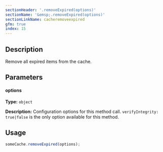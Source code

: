 ```yaml
---
sectionHeader: '.removeExpired(options)'
sectionName: '&emsp;.removeExpired(options)'
sectionLinkName: cacheremoveexpired
gfm: true
index: 15
---
```

## Description
Remove all expired items from the cache.

## Parameters

#### options
__Type:__ `object`

__Description:__ Configuration options for this method call. `verifyIntegrity: true|false` is the only option available for this method.

## Usage

```javascript
someCache.removeExpired(options);
```